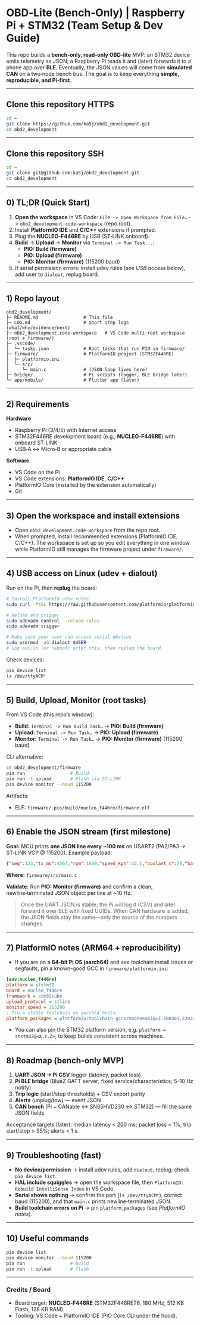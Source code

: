 # OBD‑Lite (Bench‑Only) | Raspberry Pi + STM32 (Team Setup & Dev Guide)

This repo builds a **bench‑only, read‑only OBD‑lite** MVP: an STM32 device emits telemetry as JSON; a Raspberry Pi reads it and (later) forwards it to a phone app over **BLE**. Eventually, the JSON values will come from **simulated CAN** on a two‑node bench bus. The goal is to keep everything **simple, reproducible, and Pi‑first**.

---

## Clone this repository HTTPS

```bash
cd ~
git clone https://github.com/ka5j/obd2_development.git
cd obd2_development
```

---

## Clone this repository SSH

```bash
cd ~
git clone git@github.com:ka5j/obd2_development.git
cd obd2_development
```

---

## 0) TL;DR (Quick Start)

1. **Open the workspace** in VS Code: `File -> Open Workspace from File…` -> `obb2_development.code-workspace` (repo root).
2. Install **PlatformIO IDE** and **C/C++** extensions if prompted.
3. Plug the **NUCLEO‑F446RE** by USB (ST‑LINK onboard).
4. **Build** -> **Upload** -> **Monitor** via `Terminal -> Run Task...`:
   - **PIO: Build (firmware)**
   - **PIO: Upload (firmware)**
   - **PIO: Monitor (firmware)** (115200 baud)
5. If serial permission errors: install udev rules (see *USB access* below), add user to `dialout`, replug board.

---

## 1) Repo layout

```
obd2_development/
├─ README.md                 # This file
├─ LOG.md                    # Short step logs (what/why/evidence/next)
├─ obb2_development.code-workspace   # VS Code multi-root workspace (root + firmware/)
├─ .vscode/
│  └─ tasks.json             # Root tasks that run PIO in firmware/
├─ firmware/                 # PlatformIO project (STM32F446RE)
│  ├─ platformio.ini
│  └─ src/
│     └─ main.c              # (JSON loop lives here)
├─ bridge/                   # Pi scripts (logger, BLE bridge later)
└─ app/mobile/               # Flutter app (later)
```

---

## 2) Requirements

**Hardware**
- Raspberry Pi (3/4/5) with Internet access
- STM32F446RE development board (e.g., **NUCLEO‑F446RE**) with onboard ST‑LINK
- USB‑A ↔ Micro‑B or appropriate cable

**Software**
- VS Code on the Pi
- VS Code extensions: **PlatformIO IDE**, **C/C++**
- PlatformIO Core (installed by the extension automatically)
- Git

---

## 3) Open the workspace and install extensions

- Open `obb2_development.code-workspace` from the repo root.
- When prompted, install recommended extensions (PlatformIO IDE, C/C++). The workspace is set up so you edit everything in one window while PlatformIO still manages the firmware project under `firmware/`.

---

## 4) USB access on Linux (udev + dialout)

Run on the Pi, then **replug** the board:

```bash
# Install PlatformIO udev rules
sudo curl -fsSL https://raw.githubusercontent.com/platformio/platformio-core/develop/platformio/assets/system/99-platformio-udev.rules   -o /etc/udev/rules.d/99-platformio-udev.rules

# Reload and trigger
sudo udevadm control --reload-rules
sudo udevadm trigger

# Make sure your user can access serial devices
sudo usermod -aG dialout $USER
# Log out/in (or reboot) after this; then replug the board
```

Check devices:
```bash
pio device list
ls /dev/ttyACM*
```

---

## 5) Build, Upload, Monitor (root tasks)

From VS Code (this repo’s window):

- **Build:** `Terminal -> Run Build Task…` -> **PIO: Build (firmware)**
- **Upload:** `Terminal -> Run Task…` -> **PIO: Upload (firmware)**
- **Monitor:** `Terminal -> Run Task…` -> **PIO: Monitor (firmware)** (115200 baud)

CLI alternative:
```bash
cd obd2_development/firmware
pio run                 # Build
pio run -t upload       # Flash via ST-LINK
pio device monitor --baud 115200
```

Artifacts:
- ELF: `firmware/.pio/build/nucleo_f446re/firmware.elf`

---

## 6) Enable the JSON stream (first milestone)

**Goal:** MCU prints **one JSON line every ~100 ms** on USART2 (PA2/PA3 -> ST‑LINK VCP @ 115200). Example payload:

```json
{"seq":123,"tx_ms":4567,"rpm":1650,"speed_kph":42.1,"coolant_c":78,"batt_v":12.1}
```

**Where:** `firmware/src/main.c`

**Validate:** Run **PIO: Monitor (firmware)** and confirm a clean, newline‑terminated JSON object per line at ~10 Hz.

> Once the UART JSON is stable, the Pi will log it (CSV) and later forward it over BLE with fixed UUIDs. When CAN hardware is added, the JSON fields stay the same—only the source of the numbers changes.

---

## 7) PlatformIO notes (ARM64 + reproducibility)

- If you are on a **64‑bit Pi OS (aarch64)** and see toolchain install issues or segfaults, pin a known-good GCC in `firmware/platformio.ini`:

```ini
[env:nucleo_f446re]
platform = ststm32
board = nucleo_f446re
framework = stm32cube
upload_protocol = stlink
monitor_speed = 115200
; Pin a stable toolchain on aarch64 hosts:
platform_packages = platformio/toolchain-gccarmnoneeabi@=1.100301.220327
```

- You can also pin the STM32 platform version, e.g. `platform = ststm32@<X.Y.Z>`, to keep builds consistent across machines.

---

## 8) Roadmap (bench‑only MVP)

1) **UART JSON -> Pi CSV** logger (latency, packet loss)
2) **Pi BLE bridge** (BlueZ GATT server; fixed service/characteristics; 5–10 Hz notify)
3) **Trip logic** (start/stop thresholds) + CSV export parity
4) **Alerts** (unplug/tow) — event JSON
5) **CAN bench** (Pi + CANable ↔ SN65HVD230 ↔ STM32) — fill the same JSON fields

Acceptance targets (later): median latency < 200 ms; packet loss < 1%; trip start/stop > 95%; alerts < 1 s.

---

## 9) Troubleshooting (fast)

- **No device/permission** -> install udev rules, add `dialout`, replug; check `pio device list`.
- **HAL include squiggles** -> open the workspace file, then `PlatformIO: Rebuild IntelliSense Index` in VS Code.
- **Serial shows nothing** -> confirm the port (`ls /dev/ttyACM*`), correct baud (115200), and that `main.c` prints newline‑terminated JSON.
- **Build toolchain errors on Pi** -> pin `platform_packages` (see *PlatformIO notes*).

---

## 10) Useful commands

```bash
pio device list
pio device monitor --baud 115200
pio run                 # build
pio run -t upload       # flash
```

---

### Credits / Board

- Board target: **NUCLEO‑F446RE** (STM32F446RET6, 180 MHz, 512 KB Flash, 128 KB RAM).
- Tooling: VS Code + PlatformIO IDE (PIO Core CLI under the hood).
